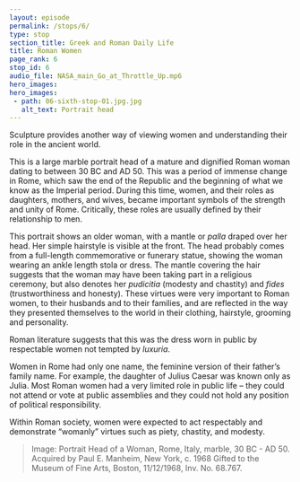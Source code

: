 ```yaml
---
layout: episode
permalink: /stops/6/
type: stop
section_title: Greek and Roman Daily Life
title: Roman Women 
page_rank: 6
stop_id: 6
audio_file: NASA_main_Go_at_Throttle_Up.mp6
hero_images:
hero_images:
 - path: 06-sixth-stop-01.jpg.jpg
   alt_text: Portrait head 
---
```


Sculpture provides another way of viewing women and understanding their role in the ancient world. 

This is a large marble portrait head of a mature and dignified Roman woman dating to between 30 BC and AD 50. This was a period of immense change in Rome, which saw the end of the Republic and the beginning of what we know as the Imperial period. During this time, women, and their roles as daughters, mothers, and wives, became important symbols of the strength and unity of Rome. Critically, these roles are usually defined by their relationship to men. 

This portrait shows an older woman, with a mantle or <i>palla</i> draped over her head. Her simple hairstyle is visible at the front. The head probably comes from a full-length commemorative or funerary statue, showing the woman wearing an ankle length stola or dress. The mantle covering the hair suggests that the woman may have been taking part in a religious ceremony, but also denotes her <i>pudicitia</i> (modesty and chastity) and <i>fides</i> (trustworthiness and honesty). These virtues were very important to Roman women, to their husbands and to their families, and are reflected in the way they presented themselves to the world in their clothing, hairstyle, grooming and personality. 

Roman literature suggests that this was the dress worn in public by respectable women not tempted by <i>luxuria</i>. 

Women in Rome had only one name, the feminine version of their father’s family name. For example, the daughter of Julius Caesar was known only as Julia. Most Roman women had a very limited role in public life – they could not attend or vote at public assemblies and they could not hold any position of political responsibility. 

Within Roman society, women were expected to act respectably and demonstrate “womanly” virtues such as piety, chastity, and modesty. 

> Image: Portrait Head of a Woman, Rome, Italy, marble, 30 BC - AD 50. Acquired by Paul E. Manheim, New York, c. 1968 Gifted to the Museum of Fine Arts, Boston, 11/12/1968, Inv. No. 68.767. 
